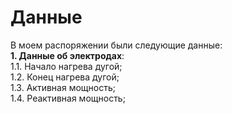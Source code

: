 # Данные<br>
В моем распоряжении были следующие данные:<br>
**1. Данные об электродах**:<br>
   1.1. Начало нагрева дугой;<br>
   1.2. Конец нагрева дугой;<br>
   1.3. Активная мощность;<br>
   1.4. Реактивная мощность;<br>
